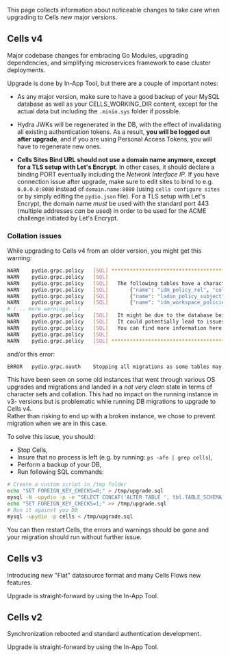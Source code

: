 This page collects information about noticeable changes to take care when upgrading to Cells new major versions.

## Cells v4

Major codebase changes for embracing Go Modules, upgrading dependencies, and simplifying microservices framework to ease cluster deployments.

Upgrade is done by In-App Tool, but there are a couple of important notes:

 - As any major version, make sure to have a good backup of your MySQL database as well as your CELLS_WORKING_DIR content, except for the actual data but including the `.minio.sys` folder if possible. 

 - Hydra JWKs will be regenerated in the DB, with the effect of invalidating all existing authentication tokens. As a result, **you will be logged out after upgrade**, and if you are using Personal Access Tokens, you will have to regenerate new ones.  
 
 - **Cells Sites Bind URL should not use a domain name anymore, except for a TLS setup with Let's Encrypt**. In other cases, it should declare a binding PORT eventually including the _Network Interface IP_. If you have connection issue after upgrade, make sure to edit sites to bind to e.g. `0.0.0.0:8080` instead of `domain.name:8080` (using `cells configure sites` or by simply editing the `pydio.json` file). For a TLS setup with Let's Encrypt, the domain name *must* be used with the standard port 443 (multiple addresses *can* be used) in order to be used for the ACME challenge initiated by Let's Encrypt.

### Collation issues

While upgrading to Cells v4 from an older version, you might get this warning:

```sh
WARN	pydio.grpc.policy	[SQL] *****************************************************************************
WARN	pydio.grpc.policy	[SQL] 
WARN	pydio.grpc.policy	[SQL]   The following tables have a character set that does not match the default character set for the database...
WARN	pydio.grpc.policy	[SQL]   	{"name": "idm_policy_rel", "collation": "latin1_swedish_ci"}
WARN	pydio.grpc.policy	[SQL]   	{"name": "ladon_policy_subject", "collation": "latin1_swedish_ci"}
WARN	pydio.grpc.policy	[SQL]   	{"name": "idm_workspace_policies", "collation": "latin1_swedish_ci"}
# (... more warnings...)  
WARN	pydio.grpc.policy	[SQL]   It might be due to the database being migrated from another system or the default database having been updated.
WARN	pydio.grpc.policy	[SQL]   It could potentially lead to issues during upgrades so we you should pre-emptively fix the tables collations.
WARN	pydio.grpc.policy	[SQL]   You can find more information here : https://pydio.com/kb/...
WARN	pydio.grpc.policy	[SQL] 
WARN	pydio.grpc.policy	[SQL] *******************************************************************************
```

and/or this error:

```sh
ERROR	pydio.grpc.oauth	Stopping all migrations as some tables may have collations differing from the database defaults. This may break migrations and foreign keys.
```

This have been seen on some old instances that went through various OS upgrades and migrations and landed in a _not very clean_ state in terms of character sets and collation. This had no impact on the running instance in v3- versions but is problematic while running DB migrations to upgrade to Cells v4.  
Rather than risking to end up with a broken instance, we chose to prevent migration when we are in this case.

To solve this issue, you should:

  - Stop Cells,
  - Insure that no process is left (e.g. by running: `ps -afe | grep cells`),
  - Perform a backup of your DB,
  - Run following SQL commands:

```sh
# Create a custom script in /tmp folder
echo "SET FOREIGN_KEY_CHECKS=0;" > /tmp/upgrade.sql
mysql -N -upydio -p -e "SELECT CONCAT('ALTER TABLE ', tbl.TABLE_SCHEMA, '.', tbl.TABLE_NAME, ' CONVERT TO CHARACTER SET utf8mb4;') FROM INFORMATION_SCHEMA.TABLES tbl WHERE TABLE_SCHEMA='cells' AND TABLE_TYPE='BASE TABLE' AND TABLE_COLLATION NOT LIKE 'ascii%';" >> /tmp/upgrade.sql
echo "SET FOREIGN_KEY_CHECKS=1;" >> /tmp/upgrade.sql
# Run it against you DB
mysql -upydio -p cells < /tmp/upgrade.sql
```

You can then restart Cells, the errors and warnings should be gone and your migration should run without further issue. 

## Cells v3

Introducing new "Flat" datasource format and many Cells Flows new features.

Upgrade is straight-forward by using the In-App Tool.

## Cells v2

Synchronization rebooted and standard authentication development.

Upgrade is straight-forward by using the In-App Tool.
